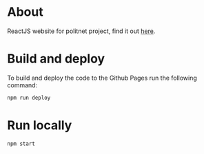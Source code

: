 # About

ReactJS website for politnet project, find it out [here](https://politnet.github.io/).

# Build and deploy

To build and deploy the code to the Github Pages run the following command:

```bash
npm run deploy
```

# Run locally

```bash
npm start
```